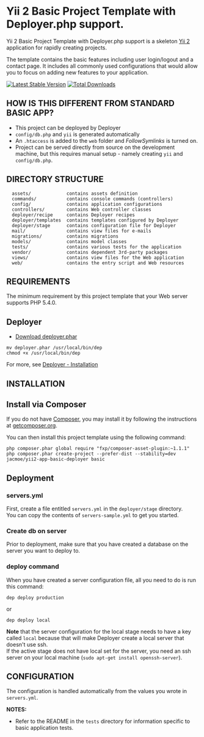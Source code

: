 Yii 2 Basic Project Template with Deployer.php support.
==========================================================

Yii 2 Basic Project Template with Deployer.php support is a skeleton [Yii 2](http://www.yiiframework.com/) application for
rapidly creating projects.

The template contains the basic features including user login/logout and a contact page.
It includes all commonly used configurations that would allow you to focus on adding new
features to your application.

[![Latest Stable Version](https://poser.pugx.org/jacmoe/yii2-app-basic-deployer/v/stable.png)](https://packagist.org/packages/jacmoe/yii2-app-basic-deployer)
[![Total Downloads](https://poser.pugx.org/jacmoe/yii2-app-basic-deployer/downloads.png)](https://packagist.org/packages/jacmoe/yii2-app-basic-deployer)

HOW IS THIS DIFFERENT FROM STANDARD BASIC APP?
----------------------------------------------
* This project can be deployed by Deployer
* `config/db.php` and `yii` is generated automatically
* An `.htaccess` is added to the `web` folder and *FollowSymlinks* is turned on.
* Project can be served directly from source on the development machine, but this requires manual setup - namely creating `yii` and `config/db.php`.


DIRECTORY STRUCTURE
-------------------

      assets/             contains assets definition
      commands/           contains console commands (controllers)
      config/             contains application configurations
      controllers/        contains Web controller classes
      deployer/recipe     contains Deployer recipes
      deployer/templates  contains templates configured by Deployer
      deployer/stage      contains configuration file for Deployer
      mail/               contains view files for e-mails
      migrations/         contains migrations
      models/             contains model classes
      tests/              contains various tests for the application
      vendor/             contains dependent 3rd-party packages
      views/              contains view files for the Web application
      web/                contains the entry script and Web resources


REQUIREMENTS
------------

The minimum requirement by this project template that your Web server supports PHP 5.4.0.

## Deployer

* [Download deployer.phar](http://deployer.org/deployer.phar)
~~~
mv deployer.phar /usr/local/bin/dep
chmod +x /usr/local/bin/dep
~~~
For more, see [Deployer - Installation](http://deployer.org/docs/installation)


INSTALLATION
------------
## Install via Composer

If you do not have [Composer](http://getcomposer.org/), you may install it by following the instructions
at [getcomposer.org](http://getcomposer.org/doc/00-intro.md#installation-nix).

You can then install this project template using the following command:

~~~
php composer.phar global require "fxp/composer-asset-plugin:~1.1.1"
php composer.phar create-project --prefer-dist --stability=dev jacmoe/yii2-app-basic-deployer basic
~~~

## Deployment

### servers.yml
First, create a file entitled `servers.yml` in the `deployer/stage` directory.  
You can copy the contents of `servers-sample.yml` to get you started.
### Create db on server
Prior to deployment, make sure that you have created a database on the server you want to deploy to.

### deploy command
When you have created a server configuration file, all you need to do is run this command:

~~~
dep deploy production
~~~
or
~~~
dep deploy local
~~~

**Note** that the server configuration for the local stage needs to have a key called `local` because that will make Deployer create a local server that doesn't use ssh.  
If the active stage does not have local set for the server, you need an ssh server on your local machine (`sudo apt-get install openssh-server`).

CONFIGURATION
-------------
The configuration is handled automatically from the values you wrote in `servers.yml`.

**NOTES:**
- Refer to the README in the `tests` directory for information specific to basic application tests.
